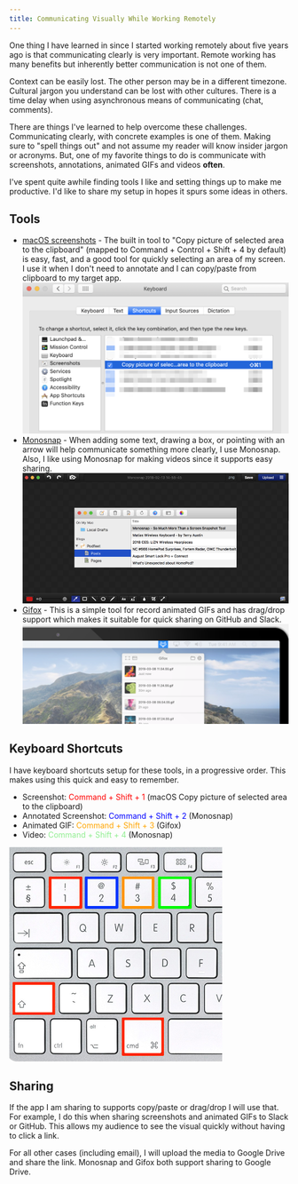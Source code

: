 ```yaml
---
title: Communicating Visually While Working Remotely
---
```


One thing I have learned in since I started working remotely about five years ago is that communicating clearly is very important.  Remote working has many benefits but inherently better communication is not one of them.

Context can be easily lost.  The other person may be in a different timezone.  Cultural jargon you understand can be lost with other cultures.  There is a time delay when using asynchronous means of communicating (chat, comments).

There are things I've learned to help overcome these challenges.  Communicating clearly, with concrete examples is one of them.  Making sure to "spell things out" and not assume my reader will know insider jargon or acronyms.  But, one of my favorite things to do is communicate with screenshots, annotations, animated GIFs and videos **often**.

I've spent quite awhile finding tools I like and setting things up to make me productive.  I'd like to share my setup in hopes it spurs some ideas in others.

## Tools

- [macOS screenshots](https://support.apple.com/en-us/HT201361) - The built in tool to "Copy picture of selected area to the clipboard" (mapped to Command + Control + Shift + 4 by default) is easy, fast, and a good tool for quickly selecting an area of my screen.  I use it when I don't need to annotate and I can copy/paste from clipboard to my target app.  ![macOS Screenshot](macos-screenshot.png)
- [Monosnap](https://monosnap.com/) - When adding some text, drawing a box, or pointing with an arrow will help communicate something more clearly, I use Monosnap.  Also, I like using Monosnap for making videos since it supports easy sharing.  ![Monosnap](monosnap.png)
- [Gifox](https://gifox.io/) - This is a simple tool for record animated GIFs and has drag/drop support which makes it suitable for quick sharing on GitHub and Slack.  ![Gifox](gifox.png)

## Keyboard Shortcuts

I have keyboard shortcuts setup for these tools, in a progressive order.  This makes using this quick and easy to remember.

- Screenshot: <span style="color: red;">Command + Shift + 1</span> (macOS Copy picture of selected area to the clipboard)
- Annotated Screenshot: <span style="color: blue;">Command + Shift + 2</span> (Monosnap)
- Animated GIF: <span style="color: orange;">Command + Shift + 3</span> (Gifox)
- Video: <span style="color: lightgreen;">Command + Shift + 4</span> (Monosnap)


![Keyboard Shortcuts](keyboard-shortcuts.png)

## Sharing

If the app I am sharing to supports copy/paste or drag/drop I will use that.  For example, I do this when sharing screenshots and animated GIFs to Slack or GitHub.  This allows my audience to see the visual quickly without having to click a link.

For all other cases (including email), I will upload the media to Google Drive and share the link.  Monosnap and Gifox both support sharing to Google Drive.
